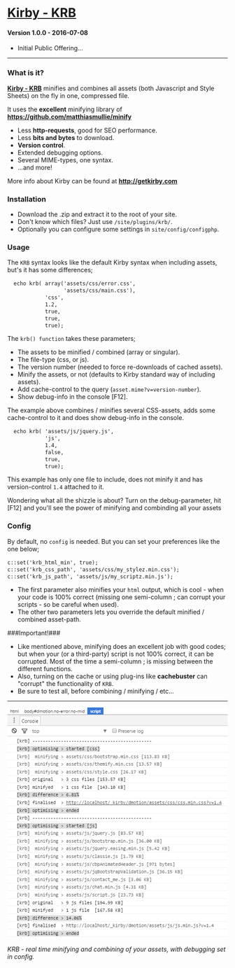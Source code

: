 # [Kirby - KRB](https://github.com/1n3JgKl9pQ6cUMrW/kirby-krb)

#### Version 1.0.0 - 2016-07-08

- Initial Public Offering...

****

### What is it?

**[Kirby - KRB](https://github.com/1n3JgKl9pQ6cUMrW/kirby-krb)** minifies and combines all assets (both Javascript and Style Sheets) on the fly in one, compressed file.

It uses the **excellent** minifying library of **https://github.com/matthiasmullie/minify**

- Less **http-requests**, good for SEO performance.
- Less **bits and bytes** to download.
- **Version control**.
- Extended debugging options.
- Several MIME-types, one syntax.
- ...and more!

More info about Kirby can be found at **http://getkirby.com**

### Installation

- Download the .zip and extract it to the root of your site.
- Don't know which files? Just use `/site/plugins/krb/`.
- Optionally you can configure some settings in `site/config/configphp`.

### Usage

The `KRB` syntax looks like the default Kirby syntax when including assets, but's it has some differences;

```
  echo krb( array('assets/css/error.css',
                  'assets/css/main.css'),
            'css',
            1.2,
            true,
            true,
            true);
```

The `krb() function` takes these parameters;

- The assets to be minified / combined (array or singular).
- The file-type (css, or js).
- The version number (needed to force re-downloads of cached assets).
- Minify the assets, or not (defaults to Kirby standard way of including assets).
- Add cache-control to the query (`asset.mime?v=version-number`).
- Show debug-info in the console [F12].

The example above combines / minifies several CSS-assets, adds some cache-control to it and does show debug-info in the console.

```
  echo krb( 'assets/js/jquery.js',
            'js',
            1.4,
            false,
            true,
            true);
```

This example has only one file to include, does not minify it and has version-control `1.4` attached to it.

Wondering what all the shizzle is about? Turn on the debug-parameter, hit [F12] and you'll see the power of minifying and combinding all your assets

### Config

By default, no `config` is needed. But you can set your preferences like the one below;

```
c::set('krb_html_min', true);
c::set('krb_css_path', 'assets/css/my_stylez.min.css');
c::set('krb_js_path', 'assets/js/my_scriptz.min.js');
```
- The first parameter also minifies your `html` output, which is cool - when your code is 100% correct (missing one semi-column ; can corrupt your scripts - so be careful when used).
- The other two parameters lets you override the default minified / combined asset-path.

###Important!###

- Like mentioned above, minifying does an excellent job with good codes; but when your (or a third-party) script is not 100% correct, it can be corrupted. Most of the time a semi-column ; is missing between the different functions.
- Also, turning on the cache or using plug-ins like **cachebuster** can "corrupt" the functionality of `KRB`.
- Be sure to test all, before combining / minifying / etc...

****

![Kirby - KRB](kirby-krb.png "Kirby - KRB")

*KRB - real time minifying and combining of your assets, with debugging set in config.*